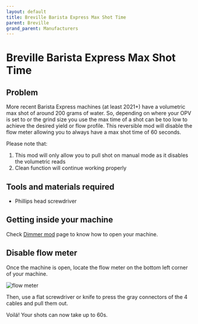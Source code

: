 ```yaml
---
layout: default
title: Breville Barista Express Max Shot Time
parent: Breville
grand_parent: Manufacturers
---
```


# Breville Barista Express Max Shot Time

## Problem

More recent Barista Express machines (at least 2021+) have a volumetric max shot of around 200 grams of water. So, depending on where your OPV is set to or the grind size you use the max time of a shot can be too low to achieve the desired yield or flow profile. This reversible mod will disable the flow meter allowing you to always have a max shot time of 60 seconds.

Please note that: 
1. This mod will only allow you to pull shot on manual mode as it disables the volumetric reads
2. Clean function will continue working properly


## Tools and materials required
* Phillips head screwdriver

## Getting inside your machine
Check [Dimmer mod](https://espressoaf.com/manufacturers/breville/dimmer.html#getting-inside-the-infuser) page to know how to open your machine.

## Disable flow meter
Once the machine is open, locate the flow meter on the bottom left corner of your machine.

![flow meter](https://espressoaf.com/manufacturers/breville/images/flow_meter.jpg)

Then, use a flat screwdriver or knife to press the gray connectors of the 4 cables and pull them out.

Voilá! Your shots can now take up to 60s.
